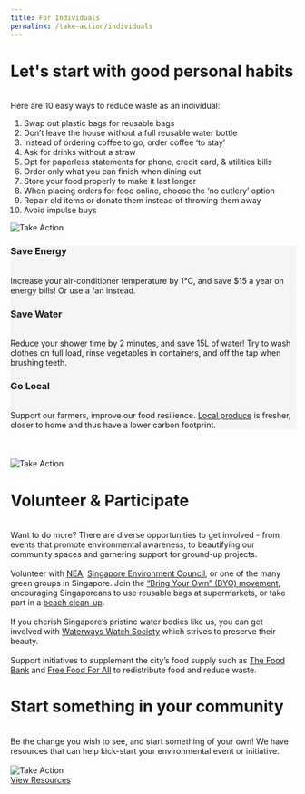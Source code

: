 ```yaml
---
title: For Individuals
permalink: /take-action/individuals
---
```


<div class='container'>

  <div class='grid-row'>
    <div class='grid-column double-column'>
        <div class="lists">
            <h1><b>Let's start with good personal habits</b></h1><br>
                Here are 10 easy ways to reduce waste as an individual: <br>
                <ol>
                <li>Swap out plastic bags for reusable bags </li>
                <li>Don’t leave the house without a full reusable water bottle</li>
                <li>Instead of ordering coffee to go, order coffee ‘to stay’</li>
                <li>Ask for drinks without a straw</li>
                <li>Opt for paperless statements for phone, credit card, & utilities bills</li>
                <li>Order only what you can finish when dining out</li>
                <li>Store your food properly to make it last longer</li>
                <li>When placing orders for food online, choose the ‘no cutlery’ option</li>
                <li>Repair old items or donate them instead of throwing them away</li>
                <li>Avoid impulse buys</li>
                </ol>
        </div>
    </div>
    <div class='grid-column'>
        <img src="/images/take-action-1.svg" alt="Take Action">
    </div>
</div>


<div class='grid-row-no-padding' style="background-color:#F5F5F5;">
    <div class='grid-column'>
        <div>
            <h3><b>Save Energy</b></h3><br>
            Increase your air-conditioner temperature by 1°C, and save $15 a year on energy bills! Or use a fan instead.
        </div>
    </div>
    <div class='grid-column'>
        <div>
            <h3><b>Save Water</b></h3><br>
                Reduce your shower time by 2 minutes, and save 15L of water!
                Try to wash clothes on full load, rinse vegetables in containers, and off the tap when brushing teeth.
        </div>
    </div>
    <div class='grid-column'>
        <div>
            <h3><b>Go Local</b></h3><br>
            Support our farmers, improve our food resilience. <a href="https://www.sfa.gov.sg/fromSGtoSG/where-to-buy">Local produce</a> is fresher, closer to home and thus have a lower carbon footprint.
        </div>
    </div>
</div>


<!-- breaklines here because above is grid-row no padding with grey background colour -->
<br>
<br>
<br>



  <div class='grid-row'>
    <div class='grid-column'>
        <img src="/images/take-action-2.svg" alt="Take Action">
    </div>
    <div class='grid-column double-column'>
        <div>
            <h1><b>Volunteer & Participate</b></h1><br>
                Want to do more? There are diverse opportunities to get involved - from events that promote environmental awareness, to beautifying our community spaces and garnering support for ground-up projects.<br><br>
                Volunteer with <a href="https://www.cgs.gov.sg/how-can-we-act/volunteer">NEA</a>, <a href="https://web.sec.org.sg/earthhelper/">Singapore Environment Council</a>, or one of the many green groups in Singapore.
                Join the <a href="http://www.byosingapore.com/byo-container/">“Bring Your Own” (BYO) movement</a>, encouraging Singaporeans to use reusable bags at supermarkets, or take part in a <a href="https://www.publichygienecouncil.sg/beachcleanup">beach clean-up</a>. <br><br>
                If you cherish Singapore’s pristine water bodies like us, you can get involved with <a href="https://www.wws.org.sg/">Waterways Watch Society</a> which strives to preserve their beauty.<br><br>
                Support initiatives to supplement the city’s food supply such as <a href="https://foodbank.sg">The Food Bank</a> and <a href="https://www.freefood.org.sg/">Free Food For All</a> to redistribute food and reduce waste.
        </div>
    </div>
</div>


  <div class='grid-row'>
    <div class='grid-column'>
        <h1 style="align-self: flex-start"><b>Start something in your community</b></h1><br>
            <div>
                Be the change you wish to see, and start something of your own! We have resources that can help kick-start your environmental event or initiative.<br><br>
            </div>
            <img src="/images/take-action-3.svg" alt="Take Action" style="max-width:33vh;"><br>
            <a class="button_david" href="/resources/">View Resources</a>
    </div>
  </div>

</div>








